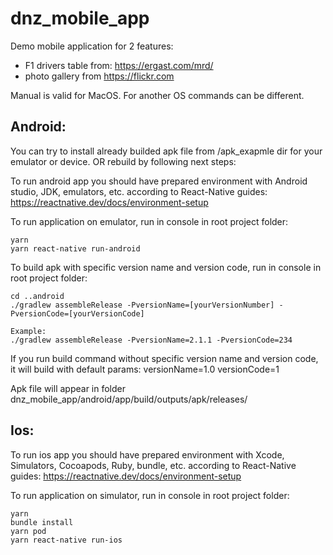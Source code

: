 # dnz_mobile_app
Demo mobile application for 2 features:
 - F1 drivers table from: https://ergast.com/mrd/
 - photo gallery from https://flickr.com

Manual is valid for MacOS. For another OS commands can be different.

## Android:
You can try to install already builded apk file from /apk_exapmle dir for your emulator or device. OR rebuild by following next steps:

To run android app you should have prepared environment with Android studio, JDK, emulators, etc.
according to React-Native guides:  
https://reactnative.dev/docs/environment-setup

To run application on emulator, run in console in root project folder:

 ```
yarn  
yarn react-native run-android
```

To build apk with specific version name and version code, run in console in root project folder:

```
cd ..android  
./gradlew assembleRelease -PversionName=[yourVersionNumber] -PversionCode=[yourVersionCode]

Example:
./gradlew assembleRelease -PversionName=2.1.1 -PversionCode=234
```
If you run build command without specific version name and version code, it will build with default params: versionName=1.0 versionCode=1

Apk file will appear in folder dnz_mobile_app/android/app/build/outputs/apk/releases/

## Ios:

To run ios app you should have prepared environment with Xcode, Simulators, Cocoapods, Ruby, bundle, etc.
according to React-Native guides:
https://reactnative.dev/docs/environment-setup

To run application on simulator, run in console in root project folder:

```
yarn
bundle install
yarn pod
yarn react-native run-ios
```
